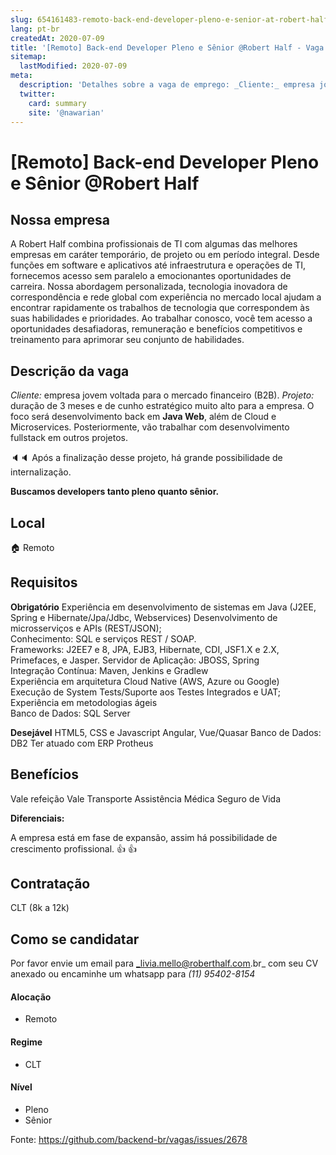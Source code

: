 ```yaml
---
slug: 654161483-remoto-back-end-developer-pleno-e-senior-at-robert-half
lang: pt-br
createdAt: 2020-07-09
title: '[Remoto] Back-end Developer Pleno e Sênior @Robert Half - Vaga de Emprego'
sitemap:
  lastModified: 2020-07-09
meta:
  description: 'Detalhes sobre a vaga de emprego: _Cliente:_ empresa jovem voltada para o mercado financeiro (B2B). _Projeto:_ duração de 3 meses e de cunho estratégico muito alto para a empresa. O foco será desenvolvimento back em **Java Web**, além de Cloud e Microservices. Posteriormente, vão trabalhar com desenvolvimento fullstack em outros projetos. 🔈🔈 Após a finalização desse projeto, há grande possibilidade de internalização. **Buscamos developers tanto pleno quanto sênior.**'
  twitter:
    card: summary
    site: '@nawarian'
---
```


# [Remoto] Back-end Developer Pleno e Sênior @Robert Half


## Nossa empresa

A Robert Half combina profissionais de TI com algumas das melhores empresas em caráter temporário, de projeto ou em período integral. Desde funções em software e aplicativos até infraestrutura e operações de TI, fornecemos acesso sem paralelo a emocionantes oportunidades de carreira. Nossa abordagem personalizada, tecnologia inovadora de correspondência e rede global com experiência no mercado local ajudam a encontrar rapidamente os trabalhos de tecnologia que correspondem às suas habilidades e prioridades. Ao trabalhar conosco, você tem acesso a oportunidades desafiadoras, remuneração e benefícios competitivos e treinamento para aprimorar seu conjunto de habilidades.

## Descrição da vaga

_Cliente:_ empresa jovem voltada para o mercado financeiro (B2B). 
_Projeto:_ duração de 3 meses e de cunho estratégico muito alto para a empresa. O foco será desenvolvimento back em **Java Web**, além de Cloud e Microservices. Posteriormente, vão trabalhar com desenvolvimento fullstack em outros projetos.

🔈🔈 Após a finalização desse projeto, há grande possibilidade de internalização.

**Buscamos developers tanto pleno quanto sênior.** 

## Local

:house: Remoto

## Requisitos

**Obrigatório**
Experiência em desenvolvimento de sistemas em Java (J2EE, Spring e Hibernate/Jpa/Jdbc, Webservices)
Desenvolvimento de microsserviços e APIs (REST/JSON);    
Conhecimento: SQL e serviços REST / SOAP.    
Frameworks: J2EE7 e 8, JPA, EJB3, Hibernate, CDI, JSF1.X e 2.X, Primefaces, e Jasper.
Servidor de Aplicação: JBOSS, Spring     
Integração Contínua: Maven, Jenkins e Gradlew     
Experiência em arquitetura Cloud Native (AWS, Azure ou Google)     
Execução de System Tests/Suporte aos Testes Integrados e UAT;    
Experiência em metodologias ágeis     
Banco de Dados: SQL Server  

**Desejável**
HTML5, CSS e Javascript
Angular, Vue/Quasar
Banco de Dados: DB2
Ter atuado com ERP Protheus

## Benefícios

Vale refeição
Vale Transporte
Assistência Médica
Seguro de Vida

**Diferenciais:**

A empresa está em fase de expansão, assim há possibilidade de crescimento profissional. :+1: :+1:

## Contratação

CLT (8k a 12k)

## Como se candidatar

Por favor envie um email para _livia.mello@roberthalf.com.br_ com seu CV anexado ou encaminhe um whatsapp para _(11) 95402-8154_

#### Alocação
- Remoto

#### Regime
- CLT


#### Nível
- Pleno
- Sênior


Fonte: https://github.com/backend-br/vagas/issues/2678